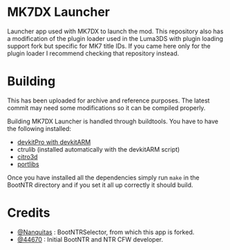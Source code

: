 # MK7DX Launcher
Launcher app used with MK7DX to launch the mod. This repository also has a modification of the plugin loader used in the Luma3DS with plugin loading support fork but specific for MK7 title IDs. If you came here only for the plugin loader I recommend checking that repository instead.

# Building
This has been uploaded for archive and reference purposes. The latest commit may need some modifications so it can be compiled properly.

Building MK7DX Launcher is handled through buildtools. You have to have the following installed:
- [devkitPro with devkitARM](https://sourceforge.net/projects/devkitpro/files/Automated%20Installer/)
- ctrulib (installed automatically with the devkitARM script)
- [citro3d](https://github.com/fincs/citro3d)
- [portlibs](https://github.com/devkitPro/3ds_portlibs)

Once you have installed all the dependencies simply run `make` in the BootNTR directory and if you set it all up correctly it should build.


# Credits
- [@Nanquitas](https://github.com/Nanquitas) : BootNTRSelector, from which this app is forked.
- [@44670](https://github.com/44670) : Initial BootNTR and NTR CFW developer.
